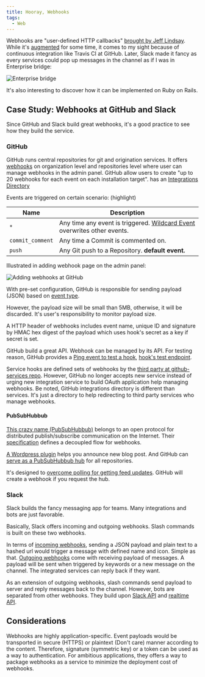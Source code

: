 ```yaml
---
title: Hooray, Webhooks
tags:
  - Web
---
```


Webhooks are "user-defined HTTP callbacks" [brought by Jeff Lindsay][ow]. While it's [augmented][au] for some time, it comes to my sight because of continuous integration like Travis CI at GitHub. Later, Slack made it fancy as every services could pop up messages in the channel as if I was in Enterprise bridge:

![Enterprise bridge](/assets/images/2016/USS_Enterprise_(alternate_reality)_bridge.jpg)

It's also interesting to discover how it can be implemented on Ruby on Rails.

## Case Study: Webhooks at GitHub and Slack

Since GitHub and Slack build great webhooks, it's a good practice to see how they build the service.

### GitHub

GitHub runs central repositories for git and origination services. It offers [webhooks][gw] on organization level and repositories level where user can manage webhooks in the admin panel. GitHub allow users to create "up to 20 webhooks for each event on each installation target". has an [Integrations Directory][gid]

Events are triggered on certain scenario: (highlight)

<table>
<thead>
<tr>
<th>Name</th>
<th>Description</th>
</tr>
</thead>
<tbody>
<tr>
<td><code>*</code></td>
<td>Any time any event is triggered. <a href="#wildcard-event">Wildcard Event</a> overwrites other events.</td>
</tr>
<tr>
<td><code>commit_comment</code></td>
<td>Any time a Commit is commented on.</td>
</tr>
<tr>
<td><code>push</code></td>
<td>Any Git push to a Repository. <strong>default event.</strong>
</td>
</tr>
</tbody>
</table>

Illustrated in adding webhook page on the admin panel:

![Adding webhooks at GitHub](/assets/images/2016/github-add-webhooks.png)

With pre-set configuration, GitHub is responsible for sending payload (JSON) based on [event type](https://developer.github.com/v3/activity/events/types/).

However, the payload size will be small than 5MB, otherwise, it will be discarded. It's user's responsibility to monitor payload size.

A HTTP header of webhooks includes event name, unique ID and signature by HMAC hex digest of the payload which uses hook's secret as a key if secret is set.

GitHub build a great API. Webhook can be managed by its API. For testing reason, GitHub provides a [Ping event to test a hook][gpe], [hook's test endpoint](https://developer.github.com/v3/repos/hooks/#test-a-push-hook).

Service hooks are defined sets of webhooks by the [third party at github-services repo](https://github.com/github/github-services). However, GitHub no longer accepts new service instead of urging new integration service to build OAuth application help managing webhooks. Be noted, GitHub integrations directory is different than services. It's just a directory to help redirecting to third party services who manage webhooks.

#### PubSubHubbub

[This crazy name (PubSubHubbub)][pshb] belongs to an open protocol for distributed publish/subscribe communication on the Internet. Their [specification][pshbs] defines a decoupled flow for webhooks.

[A Wordpress plugin][pshbwp] helps you announce new blog post. And GitHub can [serve as a PubSubHubbub hub][gpshb] for all repositories.

It's designed to [overcome polling for getting feed updates][ps]. GitHub will create a webhook if you request the hub.

### Slack

Slack builds the fancy messaging app for teams. Many integrations and bots are just favorable.

Basically, Slack offers incoming and outgoing webhooks. Slash commands is built on these two webhooks.

In terms of [incoming webhooks][siw], sending a JSON payload and plain text to a hashed url would trigger a message with defined name and icon. Simple as that.
[Outgoing webhooks][sow] come with receiving payload of messages. A payload will be sent when triggered by keywords or a new message on the channel. The integrated services can reply back if they want.

As an extension of outgoing webhooks, slash commands send payload to server and reply messages back to the channel. However, bots are separated from other webhooks. They build upon [Slack API][sa] and [realtime API][sra].

## Considerations

Webhooks are highly application-specific. Event payloads would be transported in secure (HTTPS) or plaintext (Don't care) manner according to the content. Therefore, signature (symmetric key) or a token can be used as a way to authentication. For ambitious applications, they offers a way to package webhooks as a service to minimize the deployment cost of webhooks.

[ow]: http://progrium.com/blog/2007/05/03/web-hooks-to-revolutionize-the-web/
[au]: http://timothyfitz.com/2009/02/09/what-webhooks-are-and-why-you-should-care/
[gid]: https://github.com/integrations
[gw]: https://developer.github.com/webhooks/
[gpe]: https://developer.github.com/webhooks/#ping-event
[sa]: https://api.slack.com/web
[sra]: https://api.slack.com/rtm
[siw]: https://api.slack.com/incoming-webhooks
[sow]: https://api.slack.com/outgoing-webhooks
[pshb]: https://github.com/pubsubhubbub/PubSubHubbub
[pshbs]: http://pubsubhubbub.github.io/PubSubHubbub/pubsubhubbub-core-0.4.html
[pshbwp]: https://wordpress.org/plugins/pubsubhubbub/
[gpshb]: https://developer.github.com/v3/repos/hooks/#pubsubhubbub
[ps]: https://github.com/pubsubhubbub/PubSubHubbub/wiki/Why-Polling-Sucks
